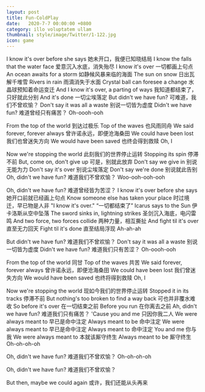 ```yaml
---
layout: post
title: Fun-ColdPlay
date:   2020-7-7 00:00:00 +0800
category: illo voluptatem ullam
thumbnail: style/image/Twitter/1-122.jpg
icon: game
---
```



I know it's over before she says
她未开口，我便已知晓结局
I know the falls that the water face
爱意沉入水底，消失殆尽
I know it's over
一切都画上句点
An ocean awaits for a storm
如静候风暴来临的海面
The sun on snow
日出瓦解千堆雪
Rivers in rain
雨滴消失于水面
Crystal ball can foresee a change
水晶球预知着命运变迁
And I know it's over, a parting of ways
我知道都结束了，只好就此分别
And it's done
一切尘埃落定
But didn't we have fun?
可难道，我们不曾欢愉？
Don't say it was all a waste
别说一切皆为虚度
Didn't we have fun?
难道曾经只有痛苦？
Oh-oooh-ooh

From the top of the world
到达过极乐
Top of the waves
也风雨同舟
We said forever, forever always
曾许诺永远，即便沧海桑田
We could have been lost
我们也曾迷失方向
We would have been saved
也终会得到救赎
Oh, I

Now we're stopping the world
此刻我们的世界停止运转
Stopping its spin
停滞不前
But, come on, don't give up
可是，别就此放弃
Don't say we give in
别说无能为力
Don't say it's over
别说尘埃落定
Don't say we're done
别说就此告别
Oh, didn't we have fun?
难道我们不曾欢愉？
Woo-ooh-ooh-ooh

Oh, didn't we have fun?
难道曾经皆为苦涩？
I know it's over before she says
她开口前就已经画上句点
Know someone else has taken your place
时过境迁，早已物是人非
"I know it's over."
“一切都结束了”
Icarus says to the Sun
伊卡洛斯从空中坠落
The sword sinks in, lightning strikes
圣剑沉入海底，电闪雷鸣
And two force, two forces collide
两种力量，相互撕扯
And fight til it's over
直至无力回天
Fight til it's done
直至结局浮现
Ah-ah-ah

But didn't we have fun?
难道我们不曾欢愉？
Don't say it was all a waste
别说一切皆为虚度
Didn't we have fun?
难道我们只有苦涩？
Oh-oooh-ooh

From the top of the world
同甘
Top of the waves
共苦
We said forever, forever always
曾许诺永远，即便沧海桑田
We could have been lost
我们曾迷失方向
We would have been saved
也终将得到救赎
Oh, I

Now we're stopping the world
现如今我们的世界停止运转
Stopped it in its tracks
停滞不前
But nothing's too broken to find a way back
可也并非覆水难收
So before it's over
在一切结束之前
Before you run
在你离去之前
Ah, didn't we have fun?
难道我们只有痛苦？
'Cause you and me
只因你我二人
We were always meant to
早已是命中注定
Always meant to be
命中注定
We were always meant to
早已是命中注定
Always meant to
命中注定
You and me
你与我
We were always meant to
本就该厮守终生
Always meant to be
厮守终生
Oh-oh-oh-oh

Oh, didn't we have fun?
难道我们不曾欢愉？
Oh-oh-oh-oh

Oh, didn't we have fun?
难道我们不曾欢愉？
 

But then, maybe we could again
或许，我们还能从头再来



















